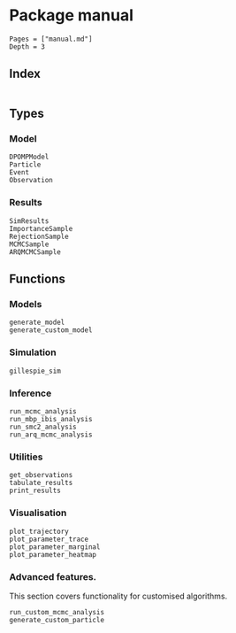 # Package manual

```@contents
Pages = ["manual.md"]
Depth = 3
```

## Index

```@index
```

## Types

### Model
```@docs
DPOMPModel
Particle
Event
Observation
```

### Results

```@docs
SimResults
ImportanceSample
RejectionSample
MCMCSample
ARQMCMCSample
```

## Functions

### Models
```@docs
generate_model
generate_custom_model
```

### Simulation
```@docs
gillespie_sim
```

### Inference

```@docs
run_mcmc_analysis
run_mbp_ibis_analysis
run_smc2_analysis
run_arq_mcmc_analysis
```

### Utilities
```@docs
get_observations
tabulate_results
print_results
```

### Visualisation

```@docs
plot_trajectory
plot_parameter_trace
plot_parameter_marginal
plot_parameter_heatmap
```

### Advanced features.
This section covers functionality for customised algorithms.

```@docs
run_custom_mcmc_analysis
generate_custom_particle
```
